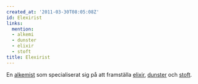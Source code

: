 ```yaml
---
created_at: '2011-03-30T08:05:08Z'
id: Elexirist
links:
  mention:
  - alkemi
  - dunster
  - elixir
  - stoft
title: Elexirist
---
```


En [alkemist] som specialiserat sig på att framställa [elixir], [dunster] och [stoft].

  [alkemist]: alkemi
  [elixir]: elixir
  [dunster]: dunster
  [stoft]: stoft
